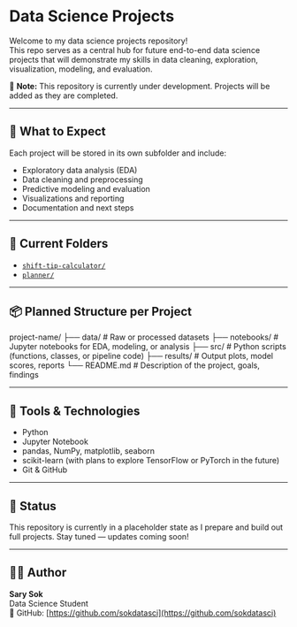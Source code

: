 # Data Science Projects

Welcome to my data science projects repository!  
This repo serves as a central hub for future end-to-end data science projects that will demonstrate my skills in data cleaning, exploration, visualization, modeling, and evaluation.

🚧 **Note:** This repository is currently under development. Projects will be added as they are completed.

---

## 🧠 What to Expect

Each project will be stored in its own subfolder and include:

- Exploratory data analysis (EDA)
- Data cleaning and preprocessing
- Predictive modeling and evaluation
- Visualizations and reporting
- Documentation and next steps

---

## 📁 Current Folders

- [`shift-tip-calculator/`](shift-tip-calculator/)
- [`planner/`](planner/) 

---

## 📦 Planned Structure per Project

project-name/
├── data/         # Raw or processed datasets
├── notebooks/    # Jupyter notebooks for EDA, modeling, or analysis
├── src/          # Python scripts (functions, classes, or pipeline code)
├── results/      # Output plots, model scores, reports
└── README.md     # Description of the project, goals, findings

---

## 🔧 Tools & Technologies

- Python
- Jupyter Notebook
- pandas, NumPy, matplotlib, seaborn
- scikit-learn (with plans to explore TensorFlow or PyTorch in the future)
- Git & GitHub

---

## 📌 Status

This repository is currently in a placeholder state as I prepare and build out full projects. Stay tuned — updates coming soon!

---

## 🙋‍♂️ Author

**Sary Sok**  
Data Science Student  
📍 GitHub: [https://github.com/sokdatasci](https://github.com/sokdatasci)
